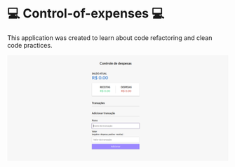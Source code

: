 # :computer: Control-of-expenses :computer:

This application was created to learn about code refactoring and clean code practices.

<a href="https://github.com/IgorSAssis/Control-of-expenses/blob/main/.github/screen.png">
  <img src="https://github.com/IgorSAssis/Control-of-expenses/blob/main/.github/screen.png" alt="Main page screenshot" />
</a>
